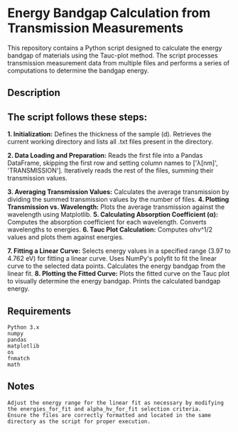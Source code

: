 # Energy Bandgap Calculation from Transmission Measurements

This repository contains a Python script designed to calculate the energy bandgap of materials using the Tauc-plot method. The script processes transmission measurement data from multiple files and performs a series of computations to determine the bandgap energy.
## Description

## The script follows these steps:
<b>1. Initialization:</b>
        Defines the thickness of the sample (d).
        Retrieves the current working directory and lists all .txt files present in the directory.

<b>2. Data Loading and Preparation:</b>
        Reads the first file into a Pandas DataFrame, skipping the first row and setting column names to ['λ[nm]', 'TRANSMISSION'].
        Iteratively reads the rest of the files, summing their transmission values.

<b>3. Averaging Transmission Values:</b>
        Calculates the average transmission by dividing the summed transmission values by the number of files.
<b>4. Plotting Transmission vs. Wavelength:</b>
        Plots the average transmission against the wavelength using Matplotlib.
<b>5. Calculating Absorption Coefficient (α):</b>
        Computes the absorption coefficient for each wavelength.
        Converts wavelengths to energies.
<b>6. Tauc Plot Calculation:</b>
        Computes αhν^1/2 values and plots them against energies.

<b>7. Fitting a Linear Curve:</b>
        Selects energy values in a specified range (3.97 to 4.762 eV) for fitting a linear curve.
        Uses NumPy's polyfit to fit the linear curve to the selected data points.
        Calculates the energy bandgap from the linear fit.
<b>8. Plotting the Fitted Curve:</b>
        Plots the fitted curve on the Tauc plot to visually determine the energy bandgap.
        Prints the calculated bandgap energy.

## Requirements

    Python 3.x
    numpy
    pandas
    matplotlib
    os
    fnmatch
    math


## Notes
    Adjust the energy range for the linear fit as necessary by modifying the energies_for_fit and alpha_hv_for_fit selection criteria.
    Ensure the files are correctly formatted and located in the same directory as the script for proper execution.

